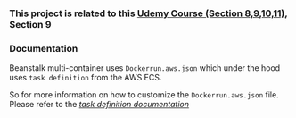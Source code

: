 ### This project is related to this [Udemy Course (Section 8,9,10,11)](https://www.udemy.com/course/docker-and-kubernetes-the-complete-guide/), Section 9

### Documentation

Beanstalk multi-container uses `Dockerrun.aws.json` which under the hood uses `task definition` from the AWS ECS.

So for more information on how to customize the `Dockerrun.aws.json` file. 
Please refer to the [*task definition documentation*](https://docs.aws.amazon.com/AmazonECS/latest/developerguide/task_definition_parameters.html#container_definitions) 
